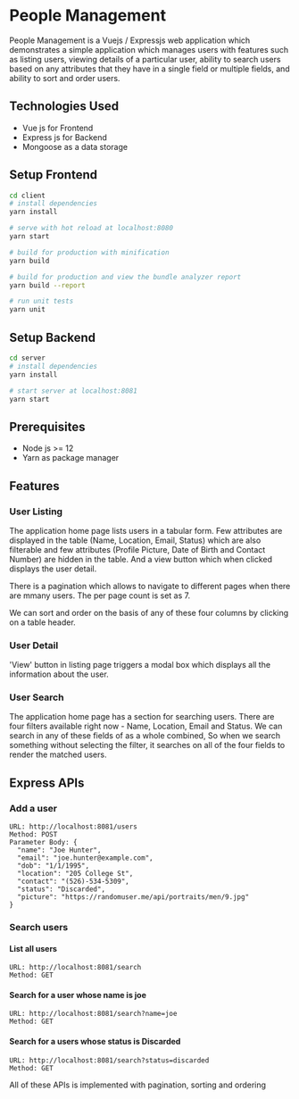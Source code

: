 # People Management

People Management is a Vuejs / Expressjs web application which demonstrates a simple application which manages users with features such as listing users, viewing details of a particular user, ability to search users based on any attributes that they have in a single field or multiple fields, and ability to sort and order users.

## Technologies Used
- Vue js for Frontend
- Express js for Backend
- Mongoose as a data storage

## Setup Frontend
``` bash
cd client
# install dependencies
yarn install

# serve with hot reload at localhost:8080
yarn start

# build for production with minification
yarn build

# build for production and view the bundle analyzer report
yarn build --report

# run unit tests
yarn unit
```

## Setup Backend
``` bash
cd server
# install dependencies
yarn install

# start server at localhost:8081
yarn start
```

## Prerequisites
- Node js >= 12
- Yarn as package manager

## Features
### User Listing
The application home page lists users in a tabular form. Few attributes are displayed in the table (Name, Location, Email, Status) which are also filterable and few attributes (Profile Picture, Date of Birth and Contact Number) are hidden in the table. And a view button which when clicked displays the user detail.

There is a pagination which allows to navigate to different pages when there are mmany users. The per page count is set as 7.

We can sort and order on the basis of any of these four columns by clicking on a table header.

### User Detail
'View' button in listing page triggers a modal box which displays all the information about the user.

### User Search
The application home page has a section for searching users. There are four filters available right now - Name, Location, Email and Status. We can search in any of these fields of as a whole combined, So when we search something without selecting the filter, it searches on all of the four fields to render the matched users.

## Express APIs

### Add a user
```
URL: http://localhost:8081/users
Method: POST
Parameter Body: {
  "name": "Joe Hunter",
  "email": "joe.hunter@example.com",
  "dob": "1/1/1995",
  "location": "205 College St",
  "contact": "(526)-534-5309",
  "status": "Discarded",
  "picture": "https://randomuser.me/api/portraits/men/9.jpg"
}
```

### Search users
#### List all users
```
URL: http://localhost:8081/search
Method: GET
```

#### Search for a user whose name is joe
```
URL: http://localhost:8081/search?name=joe
Method: GET
```

#### Search for a users whose status is Discarded
```
URL: http://localhost:8081/search?status=discarded
Method: GET
```
All of these APIs is implemented with pagination, sorting and ordering
